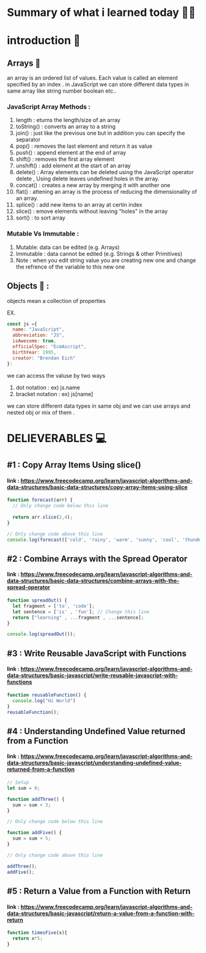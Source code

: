 # Summary of what i learned today 🧑‍🏫

# introduction 📢

## Arrays 🚩
an array is an ordered list of values. Each value is called an element specified by an index .
in JavaScript we can store different data types in same array like string number boolean etc..

### JavaScript Array Methods :

1. length : eturns the length/size of an array
2. toString() : converts an array to a string
3. join() : just like the previous one but  in addition you can specify the separator 
4. pop() : removes the last element and return it as value
5. push() : append element at the end of array
6. shift() : removes the first array element
7. unshift() : add element at the start of an array
8. delete() : Array elements can be deleted using the JavaScript operator delete , Using delete leaves undefined holes in the array.
9. concat() : creates a new array by merging it with another one 
10. flat() : attening an array is the process of reducing the dimensionality of an array.
11. splice() : add new items to an array at certin index
12. slice() : emove elements without leaving "holes" in the array
13. sort() : to sort array

### Mutable Vs Immutable :
1. Mutable: data can be edited (e.g. Arrays)
2. Immutable : data cannot be edited (e.g. Strings & other Primitives)
3. Note : when you edit string value you are creating new one and change the refrence of the variable to this new one

## Objects 🚩 :
objects mean a collection of properties 

EX.
```js 
const js ={
  name: "JavaScript",
  abbreviation: "JS",
  isAwesome: true,
  officialSpec: "EcmAscript",
  birthYear: 1995,
  creator: "Brendan Eich"
}:
```

we can access the valuse by two ways
1. dot notation : ex) js.name
2. bracket notation : ex) js[name]

we can store different data types in same obj and we can use arrays and nested obj or mix of them .

# DELIEVERABLES	💻

## #1 : Copy Array Items Using slice() 
#### link : https://www.freecodecamp.org/learn/javascript-algorithms-and-data-structures/basic-data-structures/copy-array-items-using-slice

```js
function forecast(arr) {
  // Only change code below this line
  
  return arr.slice(2,4);
}

// Only change code above this line
console.log(forecast(['cold', 'rainy', 'warm', 'sunny', 'cool', 'thunderstorms']));
```

## #2 : Combine Arrays with the Spread Operator
#### link : https://www.freecodecamp.org/learn/javascript-algorithms-and-data-structures/basic-data-structures/combine-arrays-with-the-spread-operator

```js
function spreadOut() {
  let fragment = ['to', 'code'];
  let sentence = ['is' , 'fun']; // Change this line
  return ["learning" , ...fragment , ...sentence];
}

console.log(spreadOut());
```

## #3 : Write Reusable JavaScript with Functions
#### link : https://www.freecodecamp.org/learn/javascript-algorithms-and-data-structures/basic-javascript/write-reusable-javascript-with-functions

```js
function reusableFunction() {
  console.log("Hi World")
}
reusableFunction();
```

## #4 : Understanding Undefined Value returned from a Function
#### link : https://www.freecodecamp.org/learn/javascript-algorithms-and-data-structures/basic-javascript/understanding-undefined-value-returned-from-a-function

```js
// Setup
let sum = 0;

function addThree() {
  sum = sum + 3;
}

// Only change code below this line

function addFive() {
  sum = sum + 5;
}

// Only change code above this line

addThree();
addFive();
```
## #5 : Return a Value from a Function with Return
#### link : https://www.freecodecamp.org/learn/javascript-algorithms-and-data-structures/basic-javascript/return-a-value-from-a-function-with-return

```js
function timesFive(x){
  return x*5;
}
```
